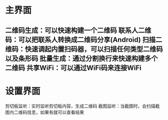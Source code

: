 # 主界面
二维码生成：可以快速构建一个二维码
联系人二维码：可以把联系人转换成二维码分享(Android)
扫描二维码：快速调起内置扫码器，可以扫描任何类型二维码以及条形码
批量生成：通过分割换行来快速构建多个二维码
共享WiFi：可以通过WiFi码来连接WiFi
--------
# 设置界面
剪切板监听：实时监听剪切板内容，生成二维码
截图监听：当截图时，会扫描截图内二维码信息，如果有就可以查看结果
